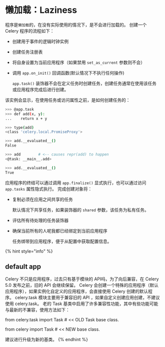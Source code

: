# 懒加载：Laziness

程序是`懒加载`的，在没有实际使用的情况下，是不会进行加载的。 创建一个 Celery 程序的流程如下：

* 创建用于事件的逻辑时钟实例
* 创建任务注册表
* 将自身设置为当前应用程序（如果禁用 `set_as_current` 参数则不会）
*   调用 `app.on_init()` 回调函数(默认情况下不执行任何操作)

    `app.task()` 装饰器不会在定义任务时创建任务，创建任务通常在使用该任务或应用程序完成后进行创建。

该实例会显示，在使用任务或访问属性之前，是如何创建任务的：

```bash
>>> @app.task
>>> def add(x, y):
...    return x + y

>>> type(add)
<class 'celery.local.PromiseProxy'>

>>> add.__evaluated__()
False

>>> add        # <-- causes repr(add) to happen
<@task: __main__.add>

>>> add.__evaluated__()
True
```

应用程序的终结可以通过调用 `app.finalize()` 显式执行，也可以通过访问 `app.tasks` 属性隐式执行。 完成创建对象将：

*   复制必须在应用之间共享的任务

      默认情况下共享任务，如果装饰器的 `shared` 参数，该任务为私有任务。
* 评估所有待处理的任务装饰器
*   确保当前所有的人呢我都已经绑定到当前应用程序

      任务绑带到应用程序，便于从配置中获取配置信息。

{% hint style="info" %}
## default app

Celery 不只是应用程序，过去只有基于模块的 API吗，为了向后兼容，在 Celery 5.0 发布之前，旧的 API 会继续保留。 Celery 会创建一个特殊的应用程序（默认应用程序），如果实例化自定义的应用程序，会直接使用 Celery 创建的默认程序。 celery.task 模块主要用于兼容旧的 API ，如果自定义创建应用创建，不建议使用 celery.task。 老的 Task 基类中启用了许多兼容性功能，其中有些功能可能与最新的不兼容，使用方法如下：

from celery.task import Task # << OLD Task base class.

 from celery import Task # << NEW base class.

建议进行升级为新的基类。
{% endhint %}
